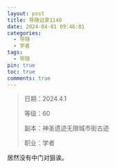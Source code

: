 ```yaml
---
layout: post
title: 导随记录1140
date: 2024-04-01 09:46:01
categories:
  - 导随
  - 学者
tags:
  - 导随
pin: true
toc: true
comments: true
---
```

> 日期：2024.4.1
>
> 等级：60
>
> 副本：神圣遗迹无限城市街古迹
>
> 职业：学者

居然没有中门对狙诶。